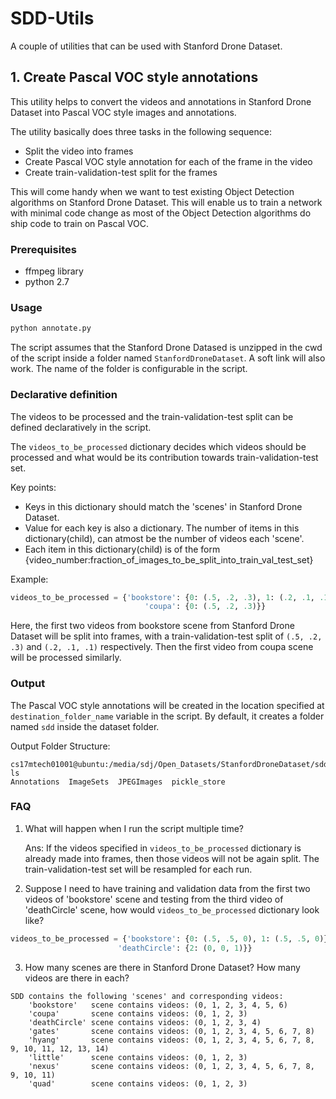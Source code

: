 # SDD-Utils
A couple of utilities that can be used with Stanford Drone Dataset.

## 1. Create Pascal VOC style annotations
This utility helps to convert the videos and annotations in Stanford Drone Dataset into Pascal VOC style images and annotations. 

The utility basically does three tasks in the following sequence:
* Split the video into frames
* Create Pascal VOC style annotation for each of the frame in the video
* Create train-validation-test split for the frames

This will come handy when we want to test existing Object Detection algorithms on Stanford Drone Dataset. This will enable us to train a network with minimal code change as most of the Object Detection algorithms do ship code to train on Pascal VOC. 


### Prerequisites
* ffmpeg library
* python 2.7


### Usage
```Python
python annotate.py 
```
The script assumes that the Stanford Drone Datased is unzipped in the cwd of the script inside a folder named `StanfordDroneDataset`. A soft link will also work. The name of the folder is configurable in the script. 


### Declarative definition
The videos to be processed and the train-validation-test split can be defined declaratively in the script. 

The `videos_to_be_processed` dictionary decides which videos should be processed and what would be its contribution towards train-validation-test set.

Key points:
* Keys in this dictionary should match the 'scenes' in Stanford Drone Dataset. 
* Value for each key is also a dictionary. The number of items in this dictionary(child), can atmost be the number of videos each 'scene'.
* Each item in this dictionary(child) is of the form {video_number:fraction_of_images_to_be_split_into_train_val_test_set}

Example:
```Python
videos_to_be_processed = {'bookstore': {0: (.5, .2, .3), 1: (.2, .1, .1)},
                              'coupa': {0: (.5, .2, .3)}}
```
Here, the first two videos from bookstore scene from Stanford Drone Dataset will be split into frames, with a train-validation-test split of `(.5, .2, .3)` and `(.2, .1, .1)` respectively. Then the first video from coupa scene will be processed similarly.


### Output
The Pascal VOC style annotations will be created in the location specified at `destination_folder_name` variable in the script. By default, it creates a folder named `sdd` inside the dataset folder. 

Output Folder Structure:
```Shell
cs17mtech01001@ubuntu:/media/sdj/Open_Datasets/StanfordDroneDataset/sdd$ ls
Annotations  ImageSets  JPEGImages  pickle_store
```


### FAQ

1. What will happen when I run the script multiple time? 

   Ans: If the videos specified in `videos_to_be_processed` dictionary is already made into frames, then those videos will not  be again split. The train-validation-test set will be resampled for each run. 


2. Suppose I need to have training and validation data from the first two videos of 'bookstore' scene and testing from the third video of 'deathCircle' scene, how would `videos_to_be_processed` dictionary look like?
   
```Python
videos_to_be_processed = {'bookstore': {0: (.5, .5, 0), 1: (.5, .5, 0)},
                        'deathCircle': {2: (0, 0, 1)}}
```
3. How many scenes are there in Stanford Drone Dataset? How many videos are there in each?

```Shell
SDD contains the following 'scenes' and corresponding videos:
    'bookstore'   scene contains videos: (0, 1, 2, 3, 4, 5, 6)
    'coupa'       scene contains videos: (0, 1, 2, 3)
    'deathCircle' scene contains videos: (0, 1, 2, 3, 4)
    'gates'       scene contains videos: (0, 1, 2, 3, 4, 5, 6, 7, 8)
    'hyang'       scene contains videos: (0, 1, 2, 3, 4, 5, 6, 7, 8, 9, 10, 11, 12, 13, 14)
    'little'      scene contains videos: (0, 1, 2, 3)
    'nexus'       scene contains videos: (0, 1, 2, 3, 4, 5, 6, 7, 8, 9, 10, 11)
    'quad'        scene contains videos: (0, 1, 2, 3)
```
